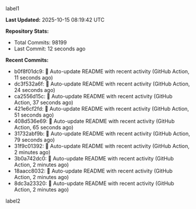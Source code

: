 
label1 
<!-- ACTIVITY_START -->
**Last Updated:** 2025-10-15 08:19:42 UTC

**Repository Stats:**
- Total Commits: 98199
- Last Commit: 12 seconds ago

**Recent Commits:**
- b0f8f01dc9: 🤖 Auto-update README with recent activity (GitHub Action, 11 seconds ago)
- dc3f532a6f: 🤖 Auto-update README with recent activity (GitHub Action, 24 seconds ago)
- ca2556d15c: 🤖 Auto-update README with recent activity (GitHub Action, 37 seconds ago)
- 421e6cf2fd: 🤖 Auto-update README with recent activity (GitHub Action, 51 seconds ago)
- 408d536e69: 🤖 Auto-update README with recent activity (GitHub Action, 65 seconds ago)
- 31732abf9b: 🤖 Auto-update README with recent activity (GitHub Action, 79 seconds ago)
- 31f9c01392: 🤖 Auto-update README with recent activity (GitHub Action, 2 minutes ago)
- 3b0a742dc0: 🤖 Auto-update README with recent activity (GitHub Action, 2 minutes ago)
- 18aacc8032: 🤖 Auto-update README with recent activity (GitHub Action, 2 minutes ago)
- 8dc3a23320: 🤖 Auto-update README with recent activity (GitHub Action, 2 minutes ago)
<!-- ACTIVITY_END -->

label2
